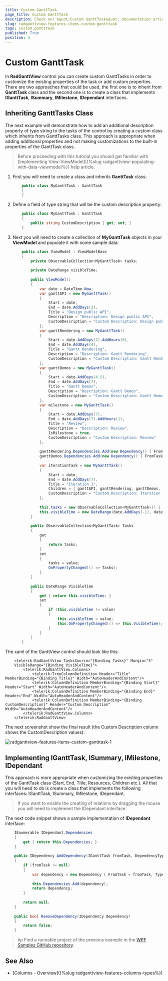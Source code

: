 ```yaml
---
title: Custom GanttTask
page_title: Custom GanttTask
description: Check our &quot;Custom GanttTask&quot; documentation article for the RadGanttView {{ site.framework_name }} control.
slug: radganttview-features-items-custom-gantttask
tags: custom,gantttask
published: True
position: 4
---
```


# Custom GanttTask

In __RadGanttView__ control you can create custom GanttTasks in order to customize the existing properties of the task or add custom properties. There are two approaches that could be used, the first one is to inherit from __GanttTask__ class and the second one is to create a class that implements __IGanttTask__, __ISummary__, __IMilestone__, __IDependant__ interfaces.

## Inheriting GanttTasks Class

The next example will demonstrate how to add an additional description property of type string to the tasks of the control by creating a custom class which inherits from GanttTasks class. This approach is appropriate when adding additional properties and not making customizations to the built-in properties of the GanttTask class.

>Before proceeding with this tutorial you should get familiar with [Implementing View-ViewModel]({%slug radganttview-populating-with-data-viewmodel%}) help article.

1. First you will need to create a class and inherits __GanttTask__ class:

	```C#
		public class MyGanttTask : GanttTask
		{
		}
	```

1. Define a field of type string that will be the custom description property:

	```C#
		public class MyGanttTask : GanttTask
		{
		    public string CustomDescription { get; set; }
		}
	```

1. Next you will need to create a collection of __MyGanttTask__ objects in your __ViewModel__ and populate it with some sample data:

	```C#
		public class ViewModel : ViewModelBase
		{
		    private ObservableCollection<MyGanttTask> tasks;
		
		    private DateRange visibleTime;
		
		    public ViewModel()
		    {
		        var date = DateTime.Now;
		        var ganttAPI = new MyGanttTask()
		        {
		            Start = date,
		            End = date.AddDays(2),
		            Title = "Design public API",
		            Description = "Description: Design public API",
		            CustomDescription = "Custom Description: Design public API"
		        };
		        var ganttRendering = new MyGanttTask()
		        {
		            Start = date.AddDays(2).AddHours(8),
		            End = date.AddDays(4),
		            Title = "Gantt Rendering",
		            Description = "Description: Gantt Rendering",
		            CustomDescription = "Custom Description: Gantt Rendering"
		        };
		        var ganttDemos = new MyGanttTask()
		        {
		            Start = date.AddDays(4.5),
		            End = date.AddDays(7),
		            Title = "Gantt Demos",
		            Description = "Description: Gantt Demos",
		            CustomDescription = "Custom Description: Gantt Demos"
		        };
		        var milestone = new MyGanttTask()
		        {
		            Start = date.AddDays(7),
		            End = date.AddDays(7).AddHours(1),
		            Title = "Review",
		            Description = "Description: Review",
		            IsMilestone = true,
		            CustomDescription = "Custom Description: Review"
		        };
		
		        ganttRendering.Dependencies.Add(new Dependency() { FromTask = ganttAPI });
		        ganttDemos.Dependencies.Add(new Dependency() { FromTask = ganttRendering });
		
		        var iterationTask = new MyGanttTask()
		        {
		            Start = date,
		            End = date.AddDays(7),
		            Title = "Iteration 1",
		            Children = { ganttAPI, ganttRendering, ganttDemos, milestone },
		            CustomDescription = "Custom Description: Iteration 1"
		        };
		
		        this.tasks = new ObservableCollection<MyGanttTask>() { iterationTask };
		        this.visibleTime = new DateRange(date.AddDays(-1), date.AddDays(9));
		    }
		
		    public ObservableCollection<MyGanttTask> Tasks
		    {
		        get
		        {
		            return tasks;
		        }
		        set
		        {
		            tasks = value;
		            OnPropertyChanged(() => Tasks);
		        }
		    }
		
		    public DateRange VisibleTime
		    {
		        get { return this.visibleTime; }
		        set
		        {
		            if (this.visibleTime != value)
		            {
		                this.visibleTime = value;
		                this.OnPropertyChanged(() => this.VisibleTime);
		            }
		        }
		    }
		}
	```

The xaml of the GanttView control should look like this:

```XAML
	<telerik:RadGanttView TasksSource="{Binding Tasks}" Margin="5"
	VisibleRange="{Binding VisibleTime}">
	    <telerik:RadGanttView.Columns>
	        <telerik:TreeColumnDefinition Header="Title" MemberBinding="{Binding Title}" Width="AutoHeaderAndContent"/>
	        <telerik:ColumnDefinition MemberBinding="{Binding Start}" Header="Start" Width="AutoHeaderAndContent"/>
	        <telerik:ColumnDefinition MemberBinding="{Binding End}" Header="End" Width="AutoHeaderAndContent"/>
	        <telerik:ColumnDefinition MemberBinding="{Binding CustomDescription}" Header="Custom Description" Width="AutoHeaderAndContent"/>
	    </telerik:RadGanttView.Columns>
	</telerik:RadGanttView>
```

The next screenshot show the final result (the Custom Description column shows the CustomDescription values):

![radganttview-features-items-custom-gantttask-1](images/radganttview-features-items-custom-gantttask-1.png)

## Implementing IGanttTask, ISummary, IMilestone, IDependant

This approach is more appropriate when customizing the existing properties of the GanttTask class (Start, End, Title, Resources, Children etc.). All that you will need to do is create a class that implements the following interfaces: IGanttTask, ISummary, IMilestone, IDependant.

>If you want to enable the creating of relations by dragging the mouse you will need to implement the IDependant interface.

The next code snippet shows a sample implementation of __IDependant__ interface:

```C#
	IEnumerable IDependant.Dependencies
	{
	    get { return this.Dependencies; }
	}
	
	public IDependency AddDependency(IGanttTask fromTask, DependencyType type)
	{
	    if (fromTask != null)
	    {
	        var dependency = new Dependency { FromTask = fromTask, Type = type };
	
	        this.Dependencies.Add(dependency);
	        return dependency;
	    }
	
	    return null;
	}
	
	public bool RemoveDependency(IDependency dependency)
	{
	    return false;
	}
```

>tip Find a runnable project of the previous example in the [WPF Samples GitHub repository](https://github.com/telerik/xaml-sdk/tree/master/GanttView/CustomGanttTaskWithStatus).

## See Also

 * [Columns - Overview]({%slug radganttview-features-columns-types%})

